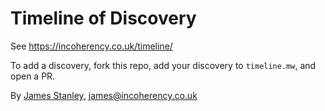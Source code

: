 # Timeline of Discovery

See https://incoherency.co.uk/timeline/

To add a discovery, fork this repo, add your discovery to `timeline.mw`, and open a PR.

By [James Stanley](https://incoherency.co.uk), james@incoherency.co.uk